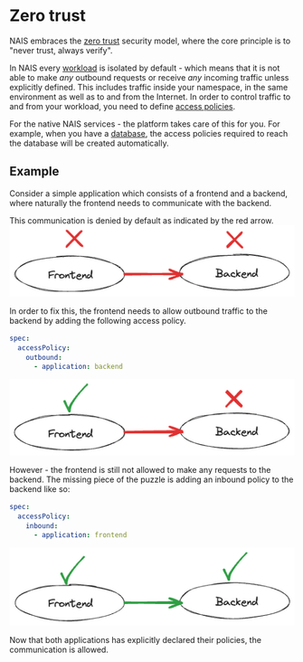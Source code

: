 # Zero trust

NAIS embraces the [zero trust](https://en.wikipedia.org/wiki/Zero_trust_security_model) security model, where the core principle is to "never trust, always verify".

In NAIS every [workload](./workloads/README.md) is isolated by default - which means that it is not able to make _any_ outbound requests or receive _any_ incoming traffic unless explicitly defined. This includes traffic inside your namespace, in the same environment as well as to and from the Internet.
In order to control traffic to and from your workload, you need to define [access policies](../how-to-guides/access-policies.md).

For the native NAIS services - the platform takes care of this for you. For example, when you have a [database](../how-to-guides/persistence/postgres/README.md), the access policies required to reach the database will be created automatically.

## Example

Consider a simple application which consists of a frontend and a backend, where naturally the frontend needs to communicate with the backend.

This communication is denied by default as indicated by the red arrow.
![access-policy-1](../assets/access-policy-1.png)

In order to fix this, the frontend needs to allow outbound traffic to the backend by adding the following access policy.

```yaml
spec:
  accessPolicy:
    outbound:
      - application: backend
```

![access-policy-2](../assets/access-policy-2.png)

However - the frontend is still not allowed to make any requests to the backend.
The missing piece of the puzzle is adding an inbound policy to the backend like so:

```yaml
spec:
  accessPolicy:
    inbound:
      - application: frontend
```

![access-policy-3](../assets/access-policy-3.png)

Now that both applications has explicitly declared their policies, the communication is allowed.
